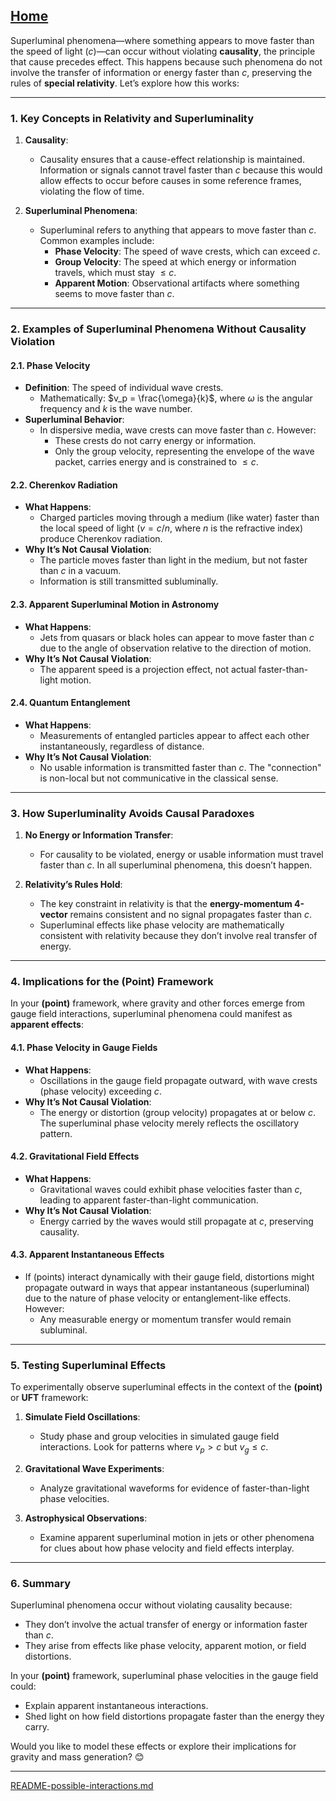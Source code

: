 [Home](https://t2m.io/VwvDcuw)
---

Superluminal phenomena—where something appears to move faster than the speed of light ($c$)—can occur without violating **causality**, the principle that cause precedes effect. This happens because such phenomena do not involve the transfer of information or energy faster than $c$, preserving the rules of **special relativity**. Let’s explore how this works:

---

### **1. Key Concepts in Relativity and Superluminality**
1. **Causality**:
   - Causality ensures that a cause-effect relationship is maintained. Information or signals cannot travel faster than $c$ because this would allow effects to occur before causes in some reference frames, violating the flow of time.

2. **Superluminal Phenomena**:
   - Superluminal refers to anything that appears to move faster than $c$. Common examples include:
     - **Phase Velocity**: The speed of wave crests, which can exceed $c$.
     - **Group Velocity**: The speed at which energy or information travels, which must stay $\leq c$.
     - **Apparent Motion**: Observational artifacts where something seems to move faster than $c$.

---

### **2. Examples of Superluminal Phenomena Without Causality Violation**
#### **2.1. Phase Velocity**
- **Definition**: The speed of individual wave crests.
  - Mathematically: $v_p = \frac{\omega}{k}$, where $\omega$ is the angular frequency and $k$ is the wave number.
- **Superluminal Behavior**:
  - In dispersive media, wave crests can move faster than $c$. However:
    - These crests do not carry energy or information.
    - Only the group velocity, representing the envelope of the wave packet, carries energy and is constrained to $\leq c$.

#### **2.2. Cherenkov Radiation**
- **What Happens**:
  - Charged particles moving through a medium (like water) faster than the local speed of light ($v = c/n$, where $n$ is the refractive index) produce Cherenkov radiation.
- **Why It’s Not Causal Violation**:
  - The particle moves faster than light in the medium, but not faster than $c$ in a vacuum.
  - Information is still transmitted subluminally.

#### **2.3. Apparent Superluminal Motion in Astronomy**
- **What Happens**:
  - Jets from quasars or black holes can appear to move faster than $c$ due to the angle of observation relative to the direction of motion.
- **Why It’s Not Causal Violation**:
  - The apparent speed is a projection effect, not actual faster-than-light motion.

#### **2.4. Quantum Entanglement**
- **What Happens**:
  - Measurements of entangled particles appear to affect each other instantaneously, regardless of distance.
- **Why It’s Not Causal Violation**:
  - No usable information is transmitted faster than $c$. The "connection" is non-local but not communicative in the classical sense.

---

### **3. How Superluminality Avoids Causal Paradoxes**
1. **No Energy or Information Transfer**:
   - For causality to be violated, energy or usable information must travel faster than $c$. In all superluminal phenomena, this doesn’t happen.

2. **Relativity’s Rules Hold**:
   - The key constraint in relativity is that the **energy-momentum 4-vector** remains consistent and no signal propagates faster than $c$.
   - Superluminal effects like phase velocity are mathematically consistent with relativity because they don’t involve real transfer of energy.

---

### **4. Implications for the (Point) Framework**
In your **(point)** framework, where gravity and other forces emerge from gauge field interactions, superluminal phenomena could manifest as **apparent effects**:

#### **4.1. Phase Velocity in Gauge Fields**
- **What Happens**:
  - Oscillations in the gauge field propagate outward, with wave crests (phase velocity) exceeding $c$.
- **Why It’s Not Causal Violation**:
  - The energy or distortion (group velocity) propagates at or below $c$. The superluminal phase velocity merely reflects the oscillatory pattern.

#### **4.2. Gravitational Field Effects**
- **What Happens**:
  - Gravitational waves could exhibit phase velocities faster than $c$, leading to apparent faster-than-light communication.
- **Why It’s Not Causal Violation**:
  - Energy carried by the waves would still propagate at $c$, preserving causality.

#### **4.3. Apparent Instantaneous Effects**
- If (points) interact dynamically with their gauge field, distortions might propagate outward in ways that appear instantaneous (superluminal) due to the nature of phase velocity or entanglement-like effects. However:
  - Any measurable energy or momentum transfer would remain subluminal.

---

### **5. Testing Superluminal Effects**
To experimentally observe superluminal effects in the context of the **(point)** or **UFT** framework:
1. **Simulate Field Oscillations**:
   - Study phase and group velocities in simulated gauge field interactions. Look for patterns where $v_p > c$ but $v_g \leq c$.

2. **Gravitational Wave Experiments**:
   - Analyze gravitational waveforms for evidence of faster-than-light phase velocities.

3. **Astrophysical Observations**:
   - Examine apparent superluminal motion in jets or other phenomena for clues about how phase velocity and field effects interplay.

---

### **6. Summary**
Superluminal phenomena occur without violating causality because:
- They don’t involve the actual transfer of energy or information faster than $c$.
- They arise from effects like phase velocity, apparent motion, or field distortions.

In your **(point)** framework, superluminal phase velocities in the gauge field could:
- Explain apparent instantaneous interactions.
- Shed light on how field distortions propagate faster than the energy they carry.

Would you like to model these effects or explore their implications for gravity and mass generation? 😊


---

[README-possible-interactions.md](https://t2m.io/JE8MLba)
